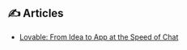 ## ✍️ Articles

- [Lovable: From Idea to App at the Speed of Chat](https://medium.com/@dthanmayi/lovable-from-idea-to-app-at-the-speed-of-chat-b6a32cc40406)
